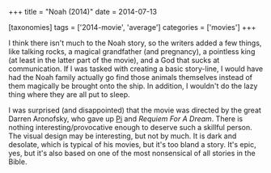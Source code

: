 +++
title = "Noah (2014)"
date = 2014-07-13

[taxonomies]
tags = ['2014-movie', 'average']
categories = ['movies']
+++

I think there isn't much to the Noah story, so the writers added a few
things, like talking rocks, a magical grandfather (and pregnancy), a
pointless king (at least in the latter part of the movie), and a God
that sucks at communication. If I was tasked with creating a basic
story-line, I would have had the Noah family actually go find those
animals themselves instead of them magically be brought onto the ship.
In addition, I wouldn't do the lazy thing where they are all put to
sleep.

I was surprised (and disappointed) that the movie was directed by the
great Darren Aronofsky, who gave up [Pi] and *Requiem For A Dream*.
There is nothing interesting/provocative enough to deserve such a
skillful person. The visual design may be interesting, but not by much.
It is dark and desolate, which is typical of his movies, but it's too
bland a story. It's epic, yes, but it's also based on one of the most
nonsensical of all stories in the Bible.

[Pi]: @/pi-1997.md
